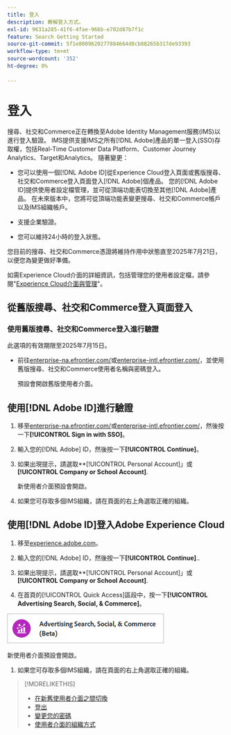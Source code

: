 ```yaml
---
title: 登入
description: 瞭解登入方式。
exl-id: 9631a285-41f6-4fae-966b-e702d87b7f1c
feature: Search Getting Started
source-git-commit: 5f1e8009620277884664d0cb88265b317de93393
workflow-type: tm+mt
source-wordcount: '352'
ht-degree: 0%

---
```


# 登入

搜尋、社交和Commerce正在轉換至Adobe Identity Management服務(IMS)以進行登入驗證。 IMS提供支援IMS之所有[!DNL Adobe]產品的單一登入(SSO)存取權，包括Real-Time Customer Data Platform、Customer Journey Analytics、Target和Analytics。 隨著變更：

* 您可以使用一個[!DNL Adobe ID]從Experience Cloud登入頁面或舊版搜尋、社交和Commerce登入頁面登入[!DNL Adobe]個產品。 您的[!DNL Adobe ID]提供使用者設定檔管理，並可從頂端功能表切換至其他[!DNL Adobe]產品。 在未來版本中，您將可從頂端功能表變更搜尋、社交和Commerce帳戶以及IMS組織帳戶。

* 支援企業驗證。

* 您可以維持24小時的登入狀態。

您目前的搜尋、社交和Commerce憑證將維持作用中狀態直至2025年7月21日，以便您為變更做好準備。

如需Experience Cloud介面的詳細資訊，包括管理您的使用者設定檔，請參閱&quot;[Experience Cloud介面與管理](https://experienceleague.adobe.com/en/docs/core-services/interface/experience-cloud)&quot;。

## 從舊版搜尋、社交和Commerce登入頁面登入

### 使用舊版搜尋、社交和Commerce登入進行驗證

此選項的有效期限至2025年7月15日。

* 前往[enterprise-na.efrontier.com/](https://enterprise-na.efrontier.com/)或[enterprise-intl.efrontier.com/](https://enterprise-intl.efrontier.com/)，並使用舊版搜尋、社交和Commerce使用者名稱與密碼登入。

  預設會開啟舊版使用者介面。

## 使用[!DNL Adobe ID]進行驗證

1. 移至[enterprise-na.efrontier.com/](https://enterprise-na.efrontier.com/)或[enterprise-intl.efrontier.com/](https://enterprise-intl.efrontier.com/)，然後按一下&#x200B;**[!UICONTROL Sign in with SSO]**。

1. 輸入您的[!DNL Adobe] ID，然後按一下&#x200B;**[!UICONTROL Continue]**。

1. 如果出現提示，請選取**[!UICONTROL Personal Account]」或&#x200B;**[!UICONTROL Company or School Account]**.<!-- Will it necessarily be "Company or School Account?" -->

   新使用者介面預設會開啟。

1. 如果您可存取多個IMS組織，請在頁面的右上角選取正確的組織。

## 使用[!DNL Adobe ID]登入Adobe Experience Cloud

<!-- Later, give them the new direct URL(s) to our UI so they don't have to select the product. -->

1. 移至[experience.adobe.com](https://experience.adobe.com)。

1. 輸入您的[!DNL Adobe] ID，然後按一下&#x200B;**[!UICONTROL Continue]**..

1. 如果出現提示，請選取**[!UICONTROL Personal Account]」或&#x200B;**[!UICONTROL Company or School Account]**.<!-- Will it necessarily be "Company or School Account?" -->

1. 在首頁的[!UICONTROL Quick Access]區段中，按一下&#x200B;**[!UICONTROL Advertising Search, Social, & Commerce]**。

![Advertising搜尋、社交和Commerce)](/help/search-social-commerce/assets/search-social-commerce-logo.png "Advertising搜尋、社交和Commerce)")

新使用者介面預設會開啟。

1. 如果您可存取多個IMS組織，請在頁面的右上角選取正確的組織。

>[!MORELIKETHIS]
>
>* [在新舊使用者介面之間切換](ui-switch.md)
>* [登出](sign-out.md)
>* [變更您的密碼](/help/search-social-commerce/tools/password-change.md)
>* [使用者介面的組織方式](user-interface.md)
